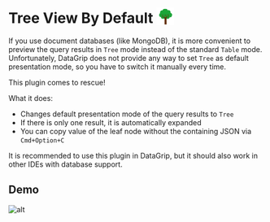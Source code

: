 # Tree View By Default <img src="src/main/resources/META-INF/pluginIcon.svg" width="35" style="margin:-4px 0px" />

If you use document databases (like MongoDB), it is more convenient to preview the query 
results in `Tree` mode instead of the standard `Table` mode. Unfortunately, DataGrip does 
not provide any way to set `Tree` as default presentation mode, so you have to switch it 
manually every time.

This plugin comes to rescue!

What it does:
* Changes default presentation mode of the query results to `Tree`
* If there is only one result, it is automatically expanded
* You can copy value of the leaf node without the containing JSON via `Cmd+Option+C`

It is recommended to use this plugin in DataGrip, but it should also work in other IDEs with database support.

## Demo
![alt](doc/demo.gif)
